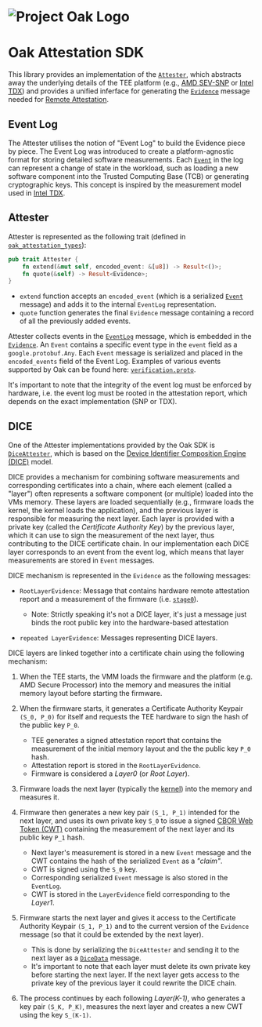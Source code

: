 <!-- Oak Logo Start -->
<!-- An HTML element is intentionally used since GitHub recommends this approach to handle different images in dark/light modes. Ref: https://docs.github.com/en/get-started/writing-on-github/getting-started-with-writing-and-formatting-on-github/basic-writing-and-formatting-syntax#specifying-the-theme-an-image-is-shown-to -->
<!-- markdownlint-disable-next-line MD033 -->
<h1><picture><source media="(prefers-color-scheme: dark)" srcset="oak-logo/svgs/oak-logo-negative.svg?sanitize=true"><source media="(prefers-color-scheme: light)" srcset="oak-logo/svgs/oak-logo.svg?sanitize=true"><img alt="Project Oak Logo" src="oak-logo/svgs/oak-logo.svg?sanitize=true"></picture></h1>
<!-- Oak Logo End -->

# Oak Attestation SDK

This library provides an implementation of the
[`Attester`](../oak_attestation_types/src/attester.rs), which abstracts away the
underlying details of the TEE platform (e.g.,
[AMD SEV-SNP](https://www.amd.com/en/developer/sev.html) or
[Intel TDX](https://www.intel.com/content/www/us/en/developer/tools/trust-domain-extensions/overview.html))
and provides a unified inferface for generating the
[`Evidence`](../proto/attestation/evidence.proto) message needed for
[Remote Attestation](../docs/remote-attestation.md).

## Event Log

The Attester utilises the notion of "Event Log" to build the Evidence piece by
piece. The Event Log was introduced to create a platform-agnostic format for
storing detailed software measurements. Each
[`Event`](../proto/attestation/eventlog.proto) in the log can represent a change
of state in the workload, such as loading a new software component into the
Trusted Computing Base (TCB) or generating cryptographic keys. This concept is
inspired by the measurement model used in
[Intel TDX](https://www.intel.com/content/www/us/en/developer/tools/trust-domain-extensions/overview.html).

## Attester

Attester is represented as the following trait (defined in
[`oak_attestation_types`](../oak_attestation_types/src/attester.rs)):

```rust
pub trait Attester {
    fn extend(&mut self, encoded_event: &[u8]) -> Result<()>;
    fn quote(&self) -> Result<Evidence>;
}
```

- `extend` function accepts an `encoded_event` (which is a serialized
  [`Event`](../proto/attestation/eventlog.proto) message) and adds it to the
  internal `EventLog` representation.
- `quote` function generates the final `Evidence` message containing a record of
  all the previously added events.

Attester collects events in the
[`EventLog`](../proto/attestation/eventlog.proto) message, which is embedded in
the [`Evidence`](../proto/attestation/evidence.proto). An `Event` contains a
specific event type in the `event` field as a `google.protobuf.Any`. Each
`Event` message is serialized and placed in the `encoded_events` field of the
Event Log. Examples of various events supported by Oak can be found here:
[`verification.proto`](../proto/attestation/verification.proto).

It's important to note that the integrity of the event log must be enforced by
hardware, i.e. the event log must be rooted in the attestation report, which
depends on the exact implementation (SNP or TDX).

## DICE

One of the Attester implementations provided by the Oak SDK is
[`DiceAttester`](../oak_attestation/src/dice.rs), which is based on the
[Device Identifier Composition Engine (DICE)](https://trustedcomputinggroup.org/work-groups/dice-architectures/)
model.

DICE provides a mechanism for combining software measurements and corresponding
certificates into a chain, where each element (called a "layer") often
represents a software component (or multiple) loaded into the VMs memory. These
layers are loaded sequentially (e.g., firmware loads the kernel, the kernel
loads the application), and the previous layer is responsible for measuring the
next layer. Each layer is provided with a private key (called the _Certificate
Authority Key_) by the previous layer, which it can use to sign the measurement
of the next layer, thus contributing to the DICE certificate chain. In our
implementation each DICE layer corresponds to an event from the event log, which
means that layer measurements are stored in `Event` messages.

DICE mechanism is represented in the `Evidence` as the following messages:

- `RootLayerEvidence`: Message that contains hardware remote attestation report
  and a measurement of the firmware (i.e. [`stage0`](../stage0_bin/README.md)).

  - Note: Strictly speaking it's not a DICE layer, it's just a message just
    binds the root public key into the hardware-based attestation

- `repeated LayerEvidence`: Messages representing DICE layers.

DICE layers are linked together into a certificate chain using the following
mechanism:

1. When the TEE starts, the VMM loads the firmware and the platform (e.g. AMD
   Secure Processor) into the memory and measures the initial memory layout
   before starting the firmware.

1. When the firmware starts, it generates a Certificate Authority Keypair
   `(S_0, P_0)` for itself and requests the TEE hardware to sign the hash of the
   public key `P_0`.

   - TEE generates a signed attestation report that contains the measurement of
     the initial memory layout and the the public key `P_0` hash.
   - Attestation report is stored in the `RootLayerEvidence`.
   - Firmware is considered a _Layer0_ (or _Root Layer_).

1. Firmware loads the next layer (typically the
   [kernel](../oak_restricted_kernel_bin/README.md)) into the memory and
   measures it.

1. Firmware then generates a new key pair `(S_1, P_1)` intended for the next
   layer, and uses its own private key `S_0` to issue a signed
   [CBOR Web Token (CWT)](https://www.rfc-editor.org/rfc/rfc8392.html)
   containing the measurement of the next layer and its public key `P_1` hash.

   - Next layer's measurement is stored in a new `Event` message and the CWT
     contains the hash of the serialized `Event` as a _"claim"_.
   - CWT is signed using the `S_0` key.
   - Corresponding serialized `Event` message is also stored in the `EventLog`.
   - CWT is stored in the `LayerEvidence` field corresponding to the _Layer1_.

1. Firmware starts the next layer and gives it access to the Certificate
   Authority Keypair `(S_1, P_1)` and to the current version of the `Evidence`
   message (so that it could be extended by the next layer).

   - This is done by serializing the `DiceAttester` and sending it to the next
     layer as a [`DiceData`](../proto/attestation/dice.proto) message.
   - It's important to note that each layer must delete its own private key
     before starting the next layer. If the next layer gets access to the
     private key of the previous layer it could rewrite the DICE chain.

1. The process continues by each following _Layer(K-1)_, who generates a key
   pair `(S_K, P_K)`, measures the next layer and creates a new CWT using the
   key `S_(K-1)`.
